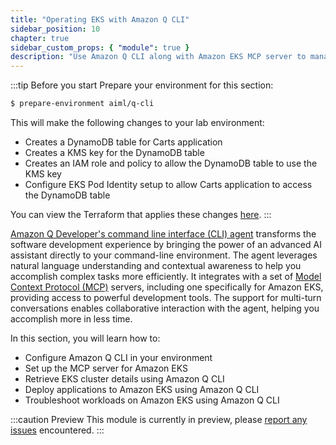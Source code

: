 ```yaml
---
title: "Operating EKS with Amazon Q CLI"
sidebar_position: 10
chapter: true
sidebar_custom_props: { "module": true }
description: "Use Amazon Q CLI along with Amazon EKS MCP server to manage Amazon EKS clusters."
---
```


:::tip Before you start
Prepare your environment for this section:

```bash timeout=300 wait=30
$ prepare-environment aiml/q-cli
```

This will make the following changes to your lab environment:

- Creates a DynamoDB table for Carts application
- Creates a KMS key for the DynamoDB table
- Creates an IAM role and policy to allow the DynamoDB table to use the KMS key
- Configure EKS Pod Identity setup to allow Carts application to access the DynamoDB table

You can view the Terraform that applies these changes [here](https://github.com/VAR::MANIFESTS_OWNER/VAR::MANIFESTS_REPOSITORY/tree/VAR::MANIFESTS_REF/manifests/modules/aiml/q-cli/.workshop/terraform).
:::

[Amazon Q Developer's command line interface (CLI) agent](https://docs.aws.amazon.com/amazonq/latest/qdeveloper-ug/command-line-installing.html) transforms the software development experience by bringing the power of an advanced AI assistant directly to your command-line environment. The agent leverages natural language understanding and contextual awareness to help you accomplish complex tasks more efficiently. It integrates with a set of [Model Context Protocol (MCP)](https://modelcontextprotocol.io/introduction) servers, including one specifically for Amazon EKS, providing access to powerful development tools. The support for multi-turn conversations enables collaborative interaction with the agent, helping you accomplish more in less time.

In this section, you will learn how to:

- Configure Amazon Q CLI in your environment
- Set up the MCP server for Amazon EKS
- Retrieve EKS cluster details using Amazon Q CLI
- Deploy applications to Amazon EKS using Amazon Q CLI
- Troubleshoot workloads on Amazon EKS using Amazon Q CLI

:::caution Preview
This module is currently in preview, please [report any issues](https://github.com/aws-samples/eks-workshop-v2/issues) encountered.
:::
